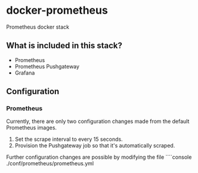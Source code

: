 # docker-prometheus
Prometheus docker stack

## What is included in this stack?
* Prometheus
* Prometheus Pushgateway
* Grafana

## Configuration

### Prometheus
Currently, there are only two configuration changes made from the default Prometheus images.
1. Set the scrape interval to every 15 seconds.
2. Provision the Pushgateway job so that it's automatically scraped.

Further configuration changes are possible by modifying the file ````console
./conf/prometheus/prometheus.yml
````